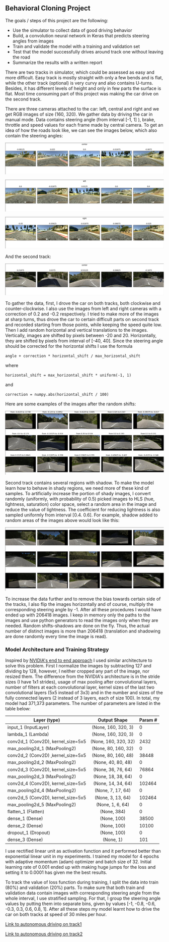 [image1]: ./examples/center.png 
[image2]: ./examples/left.png 
[image3]: ./examples/right.png 
[image4]: ./examples/track2.png 
[image5]: ./examples/translated.png 
[image6]: ./examples/shadowed.png 



**Behavioral Cloning Project**
----------------------------------------

The goals / steps of this project are the following:
* Use the simulator to collect data of good driving behavior
* Build, a convolution neural network in Keras that predicts steering angles from images
* Train and validate the model with a training and validation set
* Test that the model successfully drives around track one without leaving the road
* Summarize the results with a written report

There are two tracks in simulator, which could be assessed as easy and more difficult. Easy track is mostly straight 
with only a few bends and is flat, while the other track (optional) is very curvy and also contains U-turns. Besides,
it has different levels of height and only in few parts the surface is flat. Most time consuming part of this project was making the car drive on  the second track.
 
 There are three cameras attached to the car: left, central and right and we get RGB images of size (160, 320). We gather data by driving the car in manual mode. 
 Data contains steering angle (from interval [-1, 1] ), brake, throttle and speed values for each frame made by central camera. To get an idea of 
 how the roads look like, we can see the images below, which also contain the steering angles:
 
 ![image1]
 
 ![image2]
 
 ![image3]
 
 And the second track: 
 
 ![image4]

To gather the data, first, I drove the car on both tracks, both clockwise and counter-clockwise. I also use the images
 from left and right cameras with a correction of 0.2 and -0.2 respectively. I tried to make more of the images at sharp turns,
  thus drove the car to certain difficult parts on second track and recorded starting from those points, while keeping the speed quite low. Then I add random horizontal and vertical translations
 to the images. Vertically, images are shifted by pixels between -20 and 20. Horizontally, they are shifted by pixels from
   interval of [-40, 40]. Since the steering angle should be corrected for the horizontal shifts I use the formula
   
```
angle + correction * horizontal_shift / max_horizontal_shift
```

where
```
horizontal_shift = max_horizontal_shift * uniform(-1, 1)
```

and
```
correction = numpy.abs(horizontal_shift / 100)
```

Here are some examples of the images after the random shifts:

![image5]

Second track contains several regions with shadow. To make the model learn how to behave in shady regions, we need more 
of these kind of samples. To artificially increase the portion of shady images, I convert randomly (uniformly, with probability of 0.5)
picked images to HLS (hue, lightness, saturation) color space, select a random area in the image and reduce the value of lightness. The coefficient for reducing lightness is 
also sampled uniformly from interval [0.4. 0.6]. For example, shadow added to random areas of the images above would look like this:

![image6]

To increase the data further and to remove the bias towards certain side of the tracks, I also flip the images horizontally and of course, 
multiply the corresponding steering angle by -1. After all these procedures I would have ended up with 206418 images. I keep 
in memory only the paths to the images and use python generators to read the images only when they are needed. 
Random shifts-shadows are done on the fly. Thus, the actual number of distinct images is more than 206418 
(translation and shadowing are done randomly every time the image is read).

### Model Architecture and Training Strategy

Inspired by [NVIDIA's end to end approach](https://arxiv.org/pdf/1604.07316.pdf) I used similar architecture to solve this problem.
First I normalize the images by subtracting 127 and dividing by 128, however, I neither cropped any part of the image, nor
resized them. The difference from the NVIDIA's architecture is in the stride sizes (I have 1x1 strides), usage of max pooling
after convolutional layers, number of filters at each convolutional layer, kernel sizes of the last two convolutional layers 
(5x5 instead of 3x3) and in the number and sizes of the fully connected layers (2 instead of 3 layers, each of size 100).
 In total, my model had 371,373 parameters. The number of parameters are listed in the table below:

|Layer (type) |Output Shape|Param #|
--------------|:-----------:|------ |
|input_1 (InputLayer)| (None, 160, 320, 3)|0|
lambda_1 (Lambda)            |(None, 160, 320, 3)       |0|         
conv2d_1 (Conv2D), kernel_size=5x5 |(None, 160, 320, 32)     | 2432  |    
max_pooling2d_1 (MaxPooling2) |(None, 80, 160, 32)      | 0     |    
conv2d_2 (Conv2D) ,kernel_size=5x5|(None, 80, 160, 48)      | 38448 |    
max_pooling2d_2 (MaxPooling2)|(None, 40, 80, 48)       | 0     |    
conv2d_3 (Conv2D), kernel_size=5x5|(None, 36, 76, 64)       | 76864 |    
max_pooling2d_3 (MaxPooling2) |(None, 18, 38, 64)       | 0     |    
conv2d_4 (Conv2D), kernel_size=5x5|(None, 14, 34, 64)       | 102464|    
max_pooling2d_4 (MaxPooling2) |(None, 7, 17, 64)        | 0     |    
conv2d_5 (Conv2D), kernel_size=5x5|(None, 3, 13, 64)        | 102464|    
max_pooling2d_5 (MaxPooling2) |(None, 1, 6, 64)         | 0     |    
flatten_1 (Flatten)          |(None, 384)              | 0     |    
dense_1 (Dense)              |(None, 100)              | 38500 |    
dense_2 (Dense)              |(None, 100)              | 10100 |    
dropout_1 (Dropout)          |(None, 100)              | 0     |    
dense_3 (Dense)              |(None, 1)                | 101   |    

 I use rectified linear unit as activation function and it performed better than 
 exponential linear unit in my experiments. I trained my model for 4 epochs with adaptive momentum (adam) optimizer and batch size of 32. Initial learning rate of 0.001 ended up with making huge jumps
for the loss and setting it to 0.0001 has given me the best results.

To track the value of loss function during training, I split the data into train (80%) and validation (20%) parts.
To make sure that both train and validation data contain images with corresponding steering angle from the whole interval, 
I use stratified sampling. For that, I group the steering angle values by putting them into separate bins, given by values
[-1, -0.8, -0.6, -0.3, 0.3, 0.6, 0.8, 1]. After all these steps my model learnt how to drive the car on both tracks at 
speed of 30 miles per hour.


[Link to autonomous driving on track1](https://www.youtube.com/watch?v=FyK2CDwMjvI)

[Link to autonomous driving on track2](https://www.youtube.com/watch?v=d4q78V76Xlo)